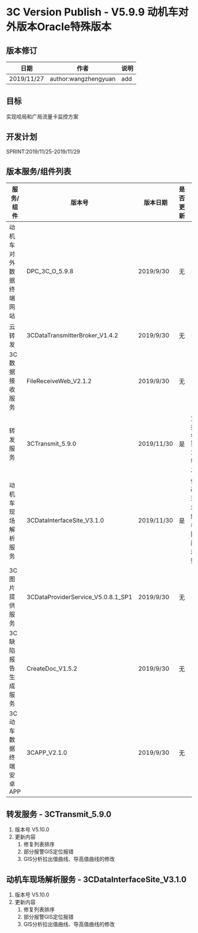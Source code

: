3C Version Publish - V5.9.9 动机车对外版本Oracle特殊版本
=================
  
版本修订
-----------------------------------

日期 | 作者 |  说明
-|-|-
2019/11/27| author:wangzhengyuan| add

目标
-----------------------------------

实现哈局和广局流量卡监控方案

开发计划
-----------------------------------

SPRINT:2019/11/25-2019/11/29

版本服务/组件列表
-----------------------------------

服务/组件 | 版本号 | 版本日期 | 是否更新 |升级内容
-|-|-|-|-
 动机车对外数据终端网站| DPC_3C_O_5.9.8 |2019/9/30| 无 |-
 云转发| 3CDataTransmitterBroker_V1.4.2 |2019/9/30| 无 |-
 3C数据接收服务| FileReceiveWeb_V2.1.2|2019/9/30| 无 |-
 转发服务| 3CTransmit_5.9.0 |2019/11/30| 是 |支持syn独立转发
 动机车现场解析服务| 3CDataInterfaceSite_V3.1.0 |2019/11/30| 是 | 修改现场解析匹配规则
 3C图片提供服务| 3CDataProviderService_V5.0.8.1_SP1 |2019/9/30| 无 |-
 3C缺陷报告生成服务| CreateDoc_V1.5.2 |2019/9/30| 无 |-
 3C动车数据终端安卓APP| 3CAPP_V2.1.0 |2019/9/30| 无 |-

转发服务 - 3CTransmit_5.9.0
-----------------------------------

1. 版本号
V5.10.0
2. 更新内容
    1. 修复列表排序
    2. 部分报警GIS定位报错
    3. GIS分析拉出值曲线、导高值曲线的修改

动机车现场解析服务 - 3CDataInterfaceSite_V3.1.0
-----------------------------------

1. 版本号
V5.10.0
2. 更新内容
    1. 修复列表排序
    2. 部分报警GIS定位报错
    3. GIS分析拉出值曲线、导高值曲线的修改
